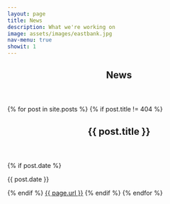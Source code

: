 ```yaml
---
layout: page
title: News
description: What we're working on
image: assets/images/eastbank.jpg
nav-menu: true
showit: 1
---
```


<!-- Main -->
<div id="main" class="alt">

<!-- One -->
<section id="one">
	<div class="inner">
		<header class="major">
			<h1>News</h1>
		</header>
		</section>

<section id="two">
	<div class="inner">
          {% for post in site.posts %}
	  {% if post.title != 404 %}
	  <header class="major">
	    <h1>{{ post.title }}</h1>
	  </header>
	  {% if post.date %}<p>{{ post.date }}</p>{% endif %}
	  <a href="{{ page.url }}">{{ page.url }}</a>
	  {% endif %}
          {% endfor %}
	</div>
</section>
	

</div>
